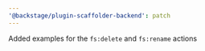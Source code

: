 ```yaml
---
'@backstage/plugin-scaffolder-backend': patch
---
```


Added examples for the `fs:delete` and `fs:rename` actions
